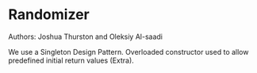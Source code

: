 # Randomizer

Authors: Joshua Thurston and Oleksiy Al-saadi

We use a Singleton Design Pattern. Overloaded constructor used to allow predefined initial return values (Extra).
